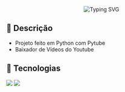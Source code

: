 <p align="center"
<a href="https://git.io/typing-svg"><img src="https://readme-typing-svg.herokuapp.com?font=&weight=600&size=26&pause=1000&color=DDDDDD&center=true&vCenter=true&random=false&width=550&height=75&lines=Baixador+de+V%C3%ADdeos+" alt="Typing SVG" /></a>
</p>

## 📖 Descrição
* Projeto feito em Python com Pytube
* Baixador de Vídeos do Youtube

 ## 🤖 Tecnologias
 <img src="https://img.shields.io/badge/Python-3776AB?style=for-the-badge&logo=python&logoColor=whit"> <img src="https://img.shields.io/badge/YouTube-FF0000?style=for-the-badge&logo=youtube&logoColor=white">
